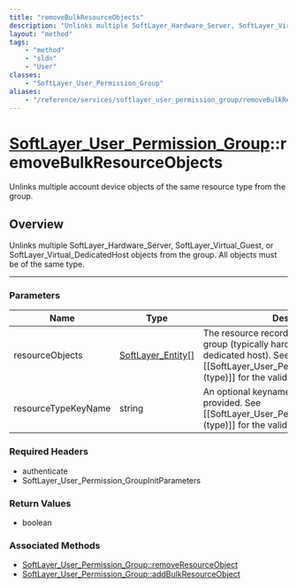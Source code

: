 ```yaml
---
title: "removeBulkResourceObjects"
description: "Unlinks multiple SoftLayer_Hardware_Server, SoftLayer_Virtual_Guest, or SoftLayer_Virtual_DedicatedHost objects from the... "
layout: "method"
tags:
    - "method"
    - "sldn"
    - "User"
classes:
    - "SoftLayer_User_Permission_Group"
aliases:
    - "/reference/services/softlayer_user_permission_group/removeBulkResourceObjects"
---
```

# [SoftLayer_User_Permission_Group](/reference/services/SoftLayer_User_Permission_Group)::removeBulkResourceObjects


Unlinks multiple account device objects of the same resource type from the group.


## Overview 
Unlinks multiple SoftLayer_Hardware_Server, SoftLayer_Virtual_Guest, or SoftLayer_Virtual_DedicatedHost objects from the group. All objects must be of the same type. 

-----

### Parameters 
|Name | Type | Description |
| --- | --- | --- |
|resourceObjects| <a href='/reference/datatypes/SoftLayer_Entity'>SoftLayer_Entity[] </a>| The resource records to remove from this group (typically hardware, virtual guest, or dedicated host).  See [[SoftLayer_User_Permission_Resource_Type (type)]] for the valid entities for this request.|
|resourceTypeKeyName| string| An optional keyname for the type of resource provided. See [[SoftLayer_User_Permission_Resource_Type (type)]] for the valid entities for this request.|


### Required Headers
* authenticate
* SoftLayer_User_Permission_GroupInitParameters


### Return Values
* boolean


### Associated Methods

*  [SoftLayer_User_Permission_Group::removeResourceObject](/reference/services/SoftLayer_User_Permission_Group/removeResourceObject )
*  [SoftLayer_User_Permission_Group::addBulkResourceObject](/reference/services/SoftLayer_User_Permission_Group/addBulkResourceObject )




